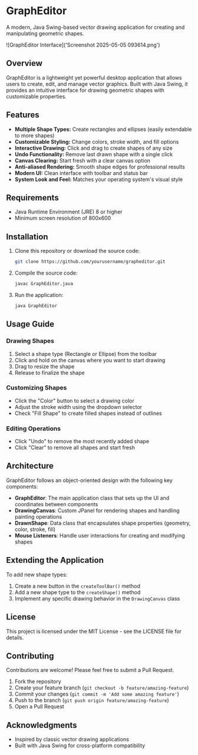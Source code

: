 # GraphEditor

A modern, Java Swing-based vector drawing application for creating and manipulating geometric shapes.

![GraphEditor Interface]('Screenshot 2025-05-05 093614.png')

## Overview

GraphEditor is a lightweight yet powerful desktop application that allows users to create, edit, and manage vector graphics. Built with Java Swing, it provides an intuitive interface for drawing geometric shapes with customizable properties.

## Features

- **Multiple Shape Types:** Create rectangles and ellipses (easily extendable to more shapes)
- **Customizable Styling:** Change colors, stroke width, and fill options
- **Interactive Drawing:** Click and drag to create shapes of any size
- **Undo Functionality:** Remove last drawn shape with a single click
- **Canvas Clearing:** Start fresh with a clear canvas option
- **Anti-aliased Rendering:** Smooth shape edges for professional results
- **Modern UI:** Clean interface with toolbar and status bar
- **System Look and Feel:** Matches your operating system's visual style

## Requirements

- Java Runtime Environment (JRE) 8 or higher
- Minimum screen resolution of 800x600

## Installation

1. Clone this repository or download the source code:
   ```bash
   git clone https://github.com/yourusername/grapheditor.git
   ```

2. Compile the source code:
   ```bash
   javac GraphEditor.java
   ```

3. Run the application:
   ```bash
   java GraphEditor
   ```

## Usage Guide

### Drawing Shapes

1. Select a shape type (Rectangle or Ellipse) from the toolbar
2. Click and hold on the canvas where you want to start drawing
3. Drag to resize the shape
4. Release to finalize the shape

### Customizing Shapes

- Click the "Color" button to select a drawing color
- Adjust the stroke width using the dropdown selector
- Check "Fill Shape" to create filled shapes instead of outlines

### Editing Operations

- Click "Undo" to remove the most recently added shape
- Click "Clear" to remove all shapes and start fresh

## Architecture

GraphEditor follows an object-oriented design with the following key components:

- **GraphEditor**: The main application class that sets up the UI and coordinates between components
- **DrawingCanvas**: Custom JPanel for rendering shapes and handling painting operations
- **DrawnShape**: Data class that encapsulates shape properties (geometry, color, stroke, fill)
- **Mouse Listeners**: Handle user interactions for creating and modifying shapes

## Extending the Application

To add new shape types:
1. Create a new button in the `createToolBar()` method
2. Add a new shape type to the `createShape()` method
3. Implement any specific drawing behavior in the `DrawingCanvas` class

## License

This project is licensed under the MIT License - see the LICENSE file for details.

## Contributing

Contributions are welcome! Please feel free to submit a Pull Request.

1. Fork the repository
2. Create your feature branch (`git checkout -b feature/amazing-feature`)
3. Commit your changes (`git commit -m 'Add some amazing feature'`)
4. Push to the branch (`git push origin feature/amazing-feature`)
5. Open a Pull Request

## Acknowledgments

- Inspired by classic vector drawing applications
- Built with Java Swing for cross-platform compatibility
